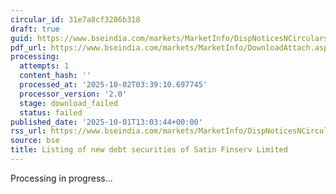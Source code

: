 ```yaml
---
circular_id: 31e7a8cf3286b318
draft: true
guid: https://www.bseindia.com/markets/MarketInfo/DispNoticesNCirculars.aspx?Noticeid={1F1CD7F0-C617-42E7-B1ED-52E959373B58}&noticeno=20251001-59&dt=10/01/2025&icount=59&totcount=83&flag=0
pdf_url: https://www.bseindia.com/markets/MarketInfo/DownloadAttach.aspx?id=20251001-59&attachedId=
processing:
  attempts: 1
  content_hash: ''
  processed_at: '2025-10-02T03:39:10.697745'
  processor_version: '2.0'
  stage: download_failed
  status: failed
published_date: '2025-10-01T13:03:44+00:00'
rss_url: https://www.bseindia.com/markets/MarketInfo/DispNoticesNCirculars.aspx?Noticeid={1F1CD7F0-C617-42E7-B1ED-52E959373B58}&noticeno=20251001-59&dt=10/01/2025&icount=59&totcount=83&flag=0
source: bse
title: Listing of new debt securities of Satin Finserv Limited
---
```


Processing in progress...